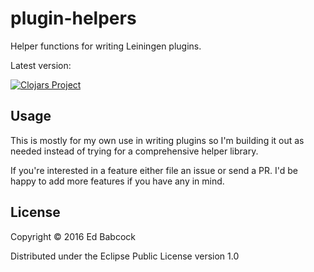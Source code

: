 # plugin-helpers

Helper functions for writing Leiningen plugins.

Latest version:

[![Clojars Project](https://img.shields.io/clojars/v/com.greenyouse/plugin-helpers.svg)](https://clojars.org/com.greenyouse/plugin-helpers)

## Usage

This is mostly for my own use in writing plugins so I'm building it out
as needed instead of trying for a comprehensive helper library.

If you're interested in a feature either file an issue or send a PR. I'd
be happy to add more features if you have any in mind. 


## License

Copyright © 2016 Ed Babcock

Distributed under the Eclipse Public License version 1.0
